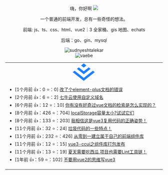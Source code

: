 <div align=center>
嗨，你好啊 <img src="https://github.com/sudnyeshtalekar/sudnyeshtalekar/blob/master/Assets/Hi.gif" width="40px">

一个普通的前端开发，总有一些奇怪的想法。

前端: js、ts、css、html、vue2｜3 全家桶、gis 地图、echats

后端：go、gin、mysql
</div>


<div align=center>
   <img src="https://komarev.com/ghpvc/?username=vaebe" alt="sudnyeshtalekar" />
</div>
<div align=center>
  <img src="https://github-readme-stats.vercel.app/api?username=vaebe" alt="vaebe" /> 
</div>

<!-- multi-platform-posts start -->
  <table align="center">
      <tr>
        <td align="center" width="800px" valign="top">
          <div align="center"><img src='https://raw.githubusercontent.com/baozouai/multi-platform-posts-action/main/assets/juejin.svg' alt='juejin'/></div>
<ul>
<li align='left'>[1个月前 👍：0  ⭐：0]
      <a href="https://juejin.cn/post/7233053557833695293" target="_blank">改了个element-plus文档的错误</a>
      </li>
<li align='left'>[2个月前 👍：6  ⭐：2]
      <a href="https://juejin.cn/post/7219968440761942077" target="_blank">七牛云使用自定义域名</a>
      </li>
<li align='left'>[6个月前 👍：12  ⭐：10]
      <a href="https://juejin.cn/post/7178640669999628349" target="_blank">你有没有好奇过vue文档的检索是怎么实现的？</a>
      </li>
<li align='left'>[8个月前 👍：426  ⭐：704]
      <a href="https://juejin.cn/post/7163075131261059086" target="_blank">localStorage容量太小?试试它们</a>
      </li>
<li align='left'>[8个月前 👍：133  ⭐：203]
      <a href="https://juejin.cn/post/7160480314089799710" target="_blank">我相信这是vue3复用代码的正确姿势！</a>
      </li>
<li align='left'>[11个月前 👍：32  ⭐：24]
      <a href="https://juejin.cn/post/7129305693978361886" target="_blank">垃圾代码的一些特点！</a>
      </li>
<li align='left'>[11个月前 👍：232  ⭐：426]
      <a href="https://juejin.cn/post/7124487017588588574" target="_blank">从零到一建立属于自己的前端组件库</a>
      </li>
<li align='left'>[11个月前 👍：12  ⭐：15]
      <a href="https://juejin.cn/post/7124486974211096612" target="_blank">vue3-ccui之组件库打包发布</a>
      </li>
<li align='left'>[11个月前 👍：13  ⭐：19]
      <a href="https://juejin.cn/post/7123516611528654884" target="_blank">夏天需要吃西瓜,项目也需要Lint工具链！</a>
      </li>
<li align='left'>[1年前 👍：59  ⭐：102]
      <a href="https://juejin.cn/post/7105930378052894750" target="_blank">不要用vue2的思维写vue3</a>
      </li>
</ul>
        </td>
      </tr>
    </table>
    <!-- multi-platform-posts end -->

